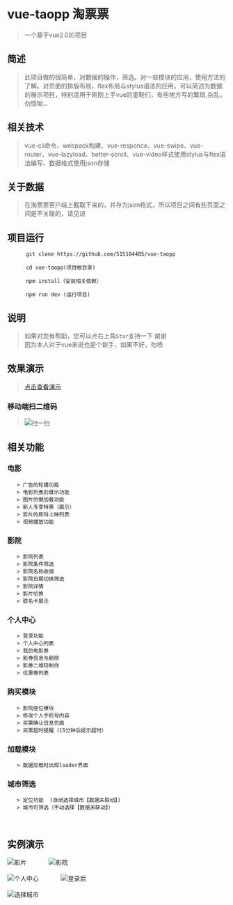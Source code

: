 # vue-taopp 淘票票

>一个基于vue2.0的项目

## 简述
>此项目做的很简单，对数据的操作，筛选。对一些模块的应用，使用方法的了解。对页面的排版布局，flex布局与stylus语法的应用。可以简述为数据的展示项目，特别适用于刚刚上手vue的童鞋们，有些地方写的繁琐,杂乱，勿怪呦...

## 相关技术
>vue-cli命令、webpack构建、vue-responce、vue-swipe、vue-router、vue-lazyload、better-scroll、vue-video样式使用stylus与flex语法编写、数据格式使用json存储

## 关于数据
>在淘票票客户端上截取下来的，并存为json格式，所以项目之间有些页面之间是不关联的，请见谅

## 项目运行
 
          git clone https://github.com/515184405/vue-taopp

          cd vue-taopp(项目根目录)

          npm install（安装相关依赖）

          npm run dev (运行项目)
      
## 说明
>如果对您有帮助，您可以点右上角`Star`支持一下 谢谢</br>
>因为本人对于vue来说也是个新手，如果不好，勿喷

## 效果演示
>[点击查看演示](http://taopp.035k.com)

### 移动端扫二维码
>![扫一扫](http://taopp.035k.com/taopp.png)

## 相关功能

 ### 电影
       > 广告的轮播功能       
       > 电影列表的展示功能    
       > 图片的懒加载功能     
       > 新人专享特惠（展示）  
       > 影片的即将上映列表 
       > 视频播放功能 
 ### 影院
       > 影院列表             
       > 影院条件筛选         
       > 影院名称收缩         
       > 影院日期切换筛选     
       > 影院详情            
       > 影片切换          
       > 联名卡展示         
 ### 个人中心
       > 登录功能         
       > 个人中心列表      
       > 我的电影券        
       > 影券信息与删除    
       > 影券二维码制作    
       > 优惠券列表      
 ### 购买模块
       > 影院座位模块
       > 修改个人手机号内容
       > 买票确认信息页面
       > 买票超时提醒（15分钟后提示超时）
 ### 加载模块
       > 数据加载时出现loader界面
 ### 城市筛选
       > 定位功能  (自动选择城市【数据未联动】)
       > 城市可筛选（手动选择【数据未联动】）
       
## 实例演示
![影片](https://github.com/515184405/file/blob/master/movie.gif)&nbsp;&nbsp;&nbsp;&nbsp;&nbsp;&nbsp;&nbsp;&nbsp;&nbsp;&nbsp;&nbsp;&nbsp;
![影院](https://github.com/515184405/file/blob/master/cinema.gif)</br></br>
![个人中心](https://github.com/515184405/file/blob/master/user.gif)&nbsp;&nbsp;&nbsp;&nbsp;&nbsp;&nbsp;&nbsp;&nbsp;&nbsp;&nbsp;&nbsp;&nbsp;
![登录后](https://github.com/515184405/file/blob/master/logined.gif)</br></br>
![选择城市](https://github.com/515184405/file/blob/master/selectCity.gif)   
